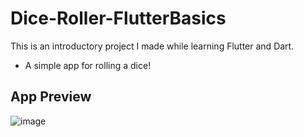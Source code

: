 # Dice-Roller-FlutterBasics
This is an introductory project I made while learning Flutter and Dart.  
- A simple app for rolling a dice!  

## App Preview
![image](https://github.com/Vidhish-Trivedi/Dice-Roller-FlutterBasics/assets/96025781/e4c38a70-f9d3-451a-b433-bb87b03eedc5)
